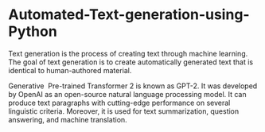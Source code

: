 # Automated-Text-generation-using-Python

Text generation is the process of creating text through machine learning. The goal of text generation is to create automatically generated text that is identical to human-authored material.

Generative  Pre-trained Transformer 2 is known as GPT-2. It was developed by OpenAI as an open-source natural language processing model. It can produce text paragraphs with cutting-edge performance on several linguistic criteria. Moreover, it is used for text summarization, question answering, and machine translation.
